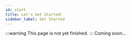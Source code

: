 ```yaml
---
id: start
title: Let's Get Started!
sidebar_label: Get Started
---
```

:::warning
This page is not yet finished.
:::
Coming soon...